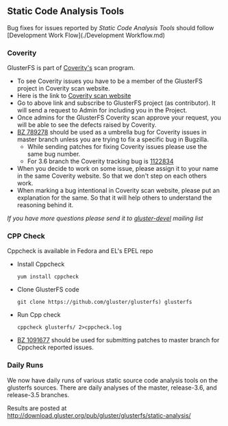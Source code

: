 Static Code Analysis Tools
--------------------------

Bug fixes for issues reported by *Static Code Analysis Tools* should
follow [Development Work Flow](./Development Workflow.md)

### Coverity

GlusterFS is part of [Coverity's](https://scan.coverity.com/) scan
program.

-   To see Coverity issues you have to be a member of the GlusterFS
    project in Coverity scan website.
-   Here is the link to [Coverity scan
    website](https://scan.coverity.com/projects/987)
-   Go to above link and subscribe to GlusterFS project (as
    contributor). It will send a request to Admin for including you in
    the Project.
-   Once admins for the GlusterFS Coverity scan approve your request,
    you will be able to see the defects raised by Coverity.
-   [BZ 789278](https://bugzilla.redhat.com/show_bug.cgi?id=789278)
    should be used as a umbrella bug for Coverity issues in master
    branch unless you are trying to fix a specific bug in Bugzilla.
    -   While sending patches for fixing Coverity issues please use the
        same bug number.
    -   For 3.6 branch the Coverity tracking bug is
        [1122834](https://bugzilla.redhat.com/show_bug.cgi?id=1122834)
-   When you decide to work on some issue, please assign it to your name
    in the same Coverity website. So that we don't step on each others
    work.
-   When marking a bug intentional in Coverity scan website, please put
    an explanation for the same. So that it will help others to
    understand the reasoning behind it.

*If you have more questions please send it to
[gluster-devel](http://www.gluster.org/interact/mailinglists) mailing
list*

### CPP Check

Cppcheck is available in Fedora and EL's EPEL repo

-   Install Cppcheck

        yum install cppcheck

-   Clone GlusterFS code

        git clone https://github.com/gluster/glusterfs) glusterfs

-   Run Cpp check

        cppcheck glusterfs/ 2>cppcheck.log

-   [BZ 1091677](https://bugzilla.redhat.com/show_bug.cgi?id=1091677)
    should be used for submitting patches to master branch for Cppcheck
    reported issues.

### Daily Runs

We now have daily runs of various static source code analysis tools on
the glusterfs sources. There are daily analyses of the master,
release-3.6, and release-3.5 branches.

Results are posted at
<http://download.gluster.org/pub/gluster/glusterfs/static-analysis/>
